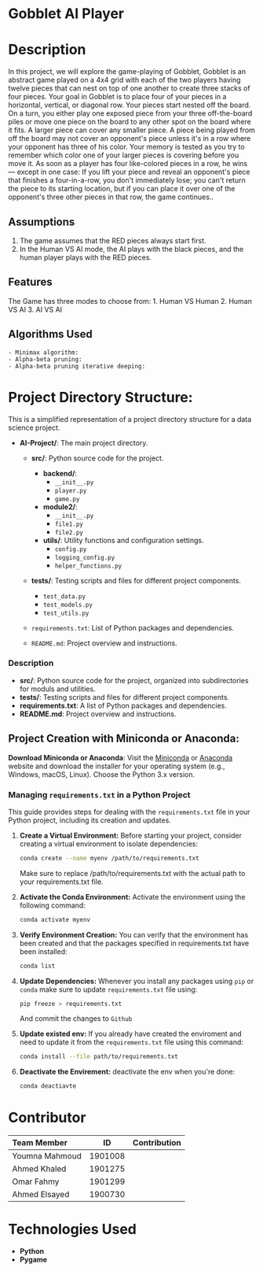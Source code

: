 # Gobblet AI Player
# Description
In this project, we will explore the game-playing of Gobblet, Gobblet is an abstract game
played on a 4x4 grid with each of the two players having twelve pieces that can nest on
top of one another to create three stacks of four pieces.
Your goal in Gobblet is to place four of your pieces in a horizontal, vertical, or diagonal
row. Your pieces start nested off the board. On a turn, you either play one exposed
piece from your three off-the-board piles or move one piece on the board to any other
spot on the board where it fits. A larger piece can cover any smaller piece. A piece
being played from off the board may not cover an opponent's piece unless it's in a row
where your opponent has three of his color.
Your memory is tested as you try to remember which color one of your larger pieces is
covering before you move it. As soon as a player has four like-colored pieces in a row,
he wins — except in one case: If you lift your piece and reveal an opponent's piece that
finishes a four-in-a-row, you don't immediately lose; you can't return the piece to its
starting location, but if you can place it over one of the opponent's three other pieces in
that row, the game continues..

  ## Assumptions
   1. The game assumes that the RED pieces always start first.
   2. In the Human VS AI mode, the AI plays with the black pieces, and the human player plays with the RED pieces.
  ## Features 
  The Game has three modes to choose from:
    1. Human VS Human
    2. Human VS AI 
    3. AI VS AI 
  ## Algorithms Used 
    - Minimax algorithm:
    - Alpha-beta pruning:
    - Alpha-beta pruning iterative deeping:
    
   
# Project Directory Structure:

This is a simplified representation of a project directory structure for a data science project.

- **AI-Project/**: The main project directory.
  - **src/**: Python source code for the project.
    - **backend/**:
      - `__init__.py`
      - `player.py`
      - `game.py`
    - **module2/**:
      - `__init__.py`
      - `file1.py`
      - `file2.py`
    - **utils/**: Utility functions and configuration settings.
      - `config.py`
      - `logging_config.py`
      - `helper_functions.py`

  - **tests/**: Testing scripts and files for different project components.
    - `test_data.py`
    - `test_models.py`
    - `test_utils.py`

  - `requirements.txt`: List of Python packages and dependencies.
  - `README.md`: Project overview and instructions.


### Description

- **src/**: Python source code for the project, organized into subdirectories for moduls and utilities.
- **tests/**: Testing scripts and files for different project components.
- **requirements.txt**: A list of Python packages and dependencies.
- **README.md**: Project overview and instructions.


## Project Creation with Miniconda or Anaconda:

**Download Miniconda or Anaconda**:
   Visit the [Miniconda](https://docs.conda.io/en/latest/miniconda.html) or [Anaconda](https://www.anaconda.com/products/distribution) website and download the installer for your operating system (e.g., Windows, macOS, Linux). Choose the Python 3.x version.


### Managing `requirements.txt` in a Python Project

This guide provides steps for dealing with the `requirements.txt` file in your Python project, including its creation and updates.

1. **Create a Virtual Environment:**
   Before starting your project, consider creating a virtual environment to isolate dependencies:

   ```bash
   conda create --name myenv /path/to/requirements.txt
   ```
   Make sure to replace /path/to/requirements.txt with the actual path to your requirements.txt file.
2. **Activate the Conda Environment:**
    Activate the environment using the following command:
    ```bash
    conda activate myenv
    ```
3. **Verify Environment Creation:**
    You can verify that the environment has been created and that the packages specified in requirements.txt have been installed:
    ``` bash
    conda list
    ```
4. **Update Dependencies:**
    Whenever you install any packages using `pip` or `conda` 
    make sure to update `requirements.txt` file using:
    ```bash
    pip freeze > requirements.txt
    ```
    And commit the changes to `Github`
5. **Update existed env:**
    If you already have created the enviroment and need to update it from the `requirements.txt` file using this command:
    ```bash
    conda install --file path/to/requirements.txt
    ```
6. **Deactivate the Envirement:**
    deactivate the env when you're done:
    ```bash 
    conda deactiavte
    ```
# Contributor

| Team Member  | ID | Contribution |
| :---         |     :---:  | --- |
| Youmna Mahmoud  | 1901008 |   |
| Ahmed Khaled  | 1901275 |   |
| Omar Fahmy  | 1901299 |   |
| Ahmed Elsayed  | 1900730  |   |

# Technologies Used
- **Python**
- **Pygame** 
